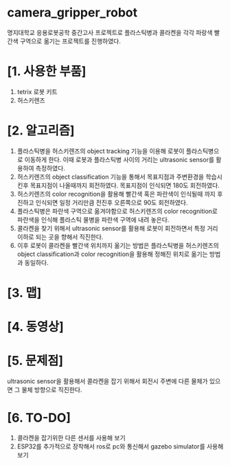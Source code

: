 # camera_gripper_robot

명지대학교 응용로봇공학 중간고사 프로젝트로 플라스틱병과 콜라켄을 각각 파랑색 빨간색 구역으로 옮기는 프로젝트를 진행하였다.

# [1. 사용한 부품]
1. tetrix 로봇 키트
2. 허스키렌즈


# [2. 알고리즘]
1. 플라스틱병을 허스키렌즈의 object tracking 기능을 이용해 로봇이 플라스틱병으로 이동하게 한다. 이때 로봇과 플라스틱병 사이의 거리는 ultrasonic sensor를 활용하여 측정하였다.
2. 허스키렌즈의 object classification 기능을 통해서 목표지점과 주변환경을 학습시킨후 목표지점이 나올때까지 회전하였다. 목표지점이 인식되면 180도 회전하였다.
3. 허스키렌즈의 color recognition을 활용해 빨간색 혹은 파란색이 인식될때 까지 후진하고 인식되면 일정 거리만큼 전진후 오른쪽으로 90도 회전하였다.
4. 플라스틱병은 파란색 구역으로 옮겨야함으로 허스키렌즈의 color recognition로 파란색을 인식해 플라스틱 물병을 파란색 구역에 내려 놓은다.
5. 콜라켄을 찾기 위해서 ultrasonic sensor를 활용해 로봇이 회전하면서 특정 거리 이하로 되는 곳을 향해서 직진한다. 
6. 이후 로봇이 콜라켄을 빨간색 위치까지 옮기는 방법은 플라스틱병을 허스키렌즈의 object classification과 color recognition을 활용해 정해진 위치로 옮기는 방법과 동일하다.

# [3. 맵]

# [4. 동영상]
# [5. 문제점]
ultrasonic sensor을 활용해서 콜라켄을 잡기 위해서 회전시 주변에 다른 물체가 있으면 그 물체 방향으로 직진한다.

# [6. TO-DO]
1. 콜라켄을 잡기위한 다른 센서를 사용해 보기
2. ESP32를 추가적으로 장착해서 ros로 pc와 통신해서 gazebo simulator를 사용해 보기
